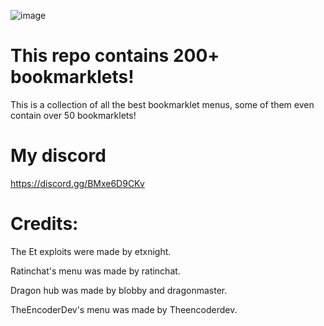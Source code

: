 ![image](https://user-images.githubusercontent.com/119009502/235761240-2665e387-3e9d-4ce7-9873-51116ca52f91.png)

# This repo contains 200+ bookmarklets!

This is a collection of all the best bookmarklet menus, some of them even contain over 50 bookmarklets!

# My discord

https://discord.gg/BMxe6D9CKv

# Credits: 

The Et exploits were made by etxnight.

Ratinchat's menu was made by ratinchat.

Dragon hub was made by blobby and dragonmaster.

TheEncoderDev's menu was made by Theencoderdev.

